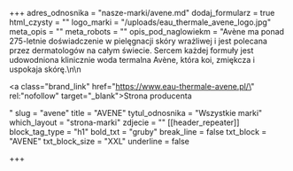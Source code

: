 +++
adres_odnosnika = "nasze-marki/avene.md"
dodaj_formularz = true
html_czysty = ""
logo_marki = "/uploads/eau_thermale_avene_logo.jpg"
meta_opis = ""
meta_robots = ""
opis_pod_naglowiekm = "Avène ma ponad 275-letnie doświadczenie w pielęgnacji skóry wrażliwej i jest polecana przez dermatologów na całym świecie. Sercem każdej formuły jest udowodniona klinicznie woda termalna Avène, która koi, zmiękcza i uspokaja skórę.\n\n    <p><a class=\"brand_link\" href=\"https://www.eau-thermale-avene.pl/\" rel:\"nofollow\" target=\"_blank\">Strona producenta</a></p>"
slug = "avene"
title = "AVENE"
tytul_odnosnika = "Wszystkie marki"
which_layout = "strona-marki"
zdjecie = ""
[[header_repeater]]
block_tag_type = "h1"
bold_txt = "gruby"
break_line = false
txt_block = "AVENE"
txt_block_size = "XXL"
underline = false

+++
